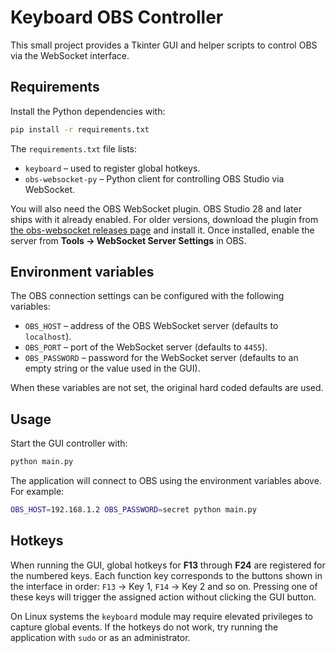 # Keyboard OBS Controller

This small project provides a Tkinter GUI and helper scripts to control OBS via the WebSocket interface.

## Requirements

Install the Python dependencies with:

```bash
pip install -r requirements.txt
```

The `requirements.txt` file lists:

- `keyboard` – used to register global hotkeys.
- `obs-websocket-py` – Python client for controlling OBS Studio via WebSocket.

You will also need the OBS WebSocket plugin. OBS Studio 28 and later ships
with it already enabled. For older versions, download the plugin from
[the obs-websocket releases page](https://github.com/obsproject/obs-websocket/releases)
and install it. Once installed, enable the server from **Tools → WebSocket Server Settings** in OBS.

## Environment variables

The OBS connection settings can be configured with the following variables:

- `OBS_HOST` – address of the OBS WebSocket server (defaults to `localhost`).
- `OBS_PORT` – port of the WebSocket server (defaults to `4455`).
- `OBS_PASSWORD` – password for the WebSocket server (defaults to an empty string or the value used in the GUI).

When these variables are not set, the original hard coded defaults are used.

## Usage

Start the GUI controller with:

```bash
python main.py
```

The application will connect to OBS using the environment variables above. For example:

```bash
OBS_HOST=192.168.1.2 OBS_PASSWORD=secret python main.py
```

## Hotkeys

When running the GUI, global hotkeys for **F13** through **F24** are registered for the numbered keys.
Each function key corresponds to the buttons shown in the interface in order: `F13` → Key 1, `F14` → Key 2 and so on.
Pressing one of these keys will trigger the assigned action without clicking the GUI button.

On Linux systems the `keyboard` module may require elevated privileges to
capture global events. If the hotkeys do not work, try running the application
with `sudo` or as an administrator.
